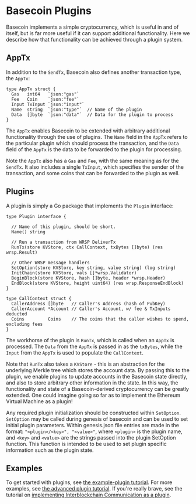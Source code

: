 # Basecoin Plugins

Basecoin implements a simple cryptocurrency, which is useful in and of itself,
but is far more useful if it can support additional functionality.
Here we describe how that functionality can be achieved through a plugin system.


## AppTx

In addition to the `SendTx`, Basecoin also defines another transaction type, the `AppTx`:

```golang
type AppTx struct {
  Gas   int64   `json:"gas"`   
  Fee   Coin    `json:"fee"`   
  Input TxInput `json:"input"`
  Name  string  `json:"type"`  // Name of the plugin
  Data  []byte  `json:"data"`  // Data for the plugin to process
}
```

The `AppTx` enables Basecoin to be extended with arbitrary additional functionality through the use of plugins.
The `Name` field in the `AppTx` refers to the particular plugin which should process the transaction, 
and the `Data` field of the `AppTx` is the data to be forwarded to the plugin for processing.

Note the `AppTx` also has a `Gas` and `Fee`, with the same meaning as for the `SendTx`.
It also includes a single `TxInput`, which specifies the sender of the transaction,
and some coins that can be forwarded to the plugin as well.

## Plugins

A plugin is simply a Go package that implements the `Plugin` interface:

```golang
type Plugin interface {

  // Name of this plugin, should be short.
  Name() string

  // Run a transaction from WRSP DeliverTx
  RunTx(store KVStore, ctx CallContext, txBytes []byte) (res wrsp.Result)

  // Other WRSP message handlers
  SetOption(store KVStore, key string, value string) (log string)
  InitChain(store KVStore, vals []*wrsp.Validator)
  BeginBlock(store KVStore, hash []byte, header *wrsp.Header)
  EndBlock(store KVStore, height uint64) (res wrsp.ResponseEndBlock)
}

type CallContext struct {
  CallerAddress []byte   // Caller's Address (hash of PubKey)
  CallerAccount *Account // Caller's Account, w/ fee & TxInputs deducted
  Coins         Coins    // The coins that the caller wishes to spend, excluding fees
}
```

The workhorse of the plugin is `RunTx`, which is called when an `AppTx` is processed.
The `Data` from the `AppTx` is passed in as the `txBytes`, 
while the `Input` from the `AppTx` is used to populate the `CallContext`.

Note that `RunTx` also takes a `KVStore` - this is an abstraction for the underlying Merkle tree which stores the account data.
By passing this to the plugin, we enable plugins to update accounts in the Basecoin state directly, 
and also to store arbitrary other information in the state.
In this way, the functionality and state of a Basecoin-derived cryptocurrency can be greatly extended.
One could imagine going so far as to implement the Ethereum Virtual Machine as a plugin!

Any required plugin initialization should be constructed within `SetOption`.
`SetOption` may be called during genesis of basecoin and can be used to set
initial plugin parameters. Within genesis.json file entries are made in
the format: `"<plugin>/<key>", "<value>"`, where `<plugin>` is the plugin name,
and `<key>` and `<value>` are the strings passed into the plugin SetOption function. 
This function is intended to be used to set plugin specific information such 
as the plugin state.

## Examples

To get started with plugins, see [the example-plugin tutorial](example-plugin.md).
For more examples, see [the advanced plugin tutorial](more-examples.md).
If you're really brave, see the tutorial on [implementing Interblockchain Communication as a plugin](abi.md).

